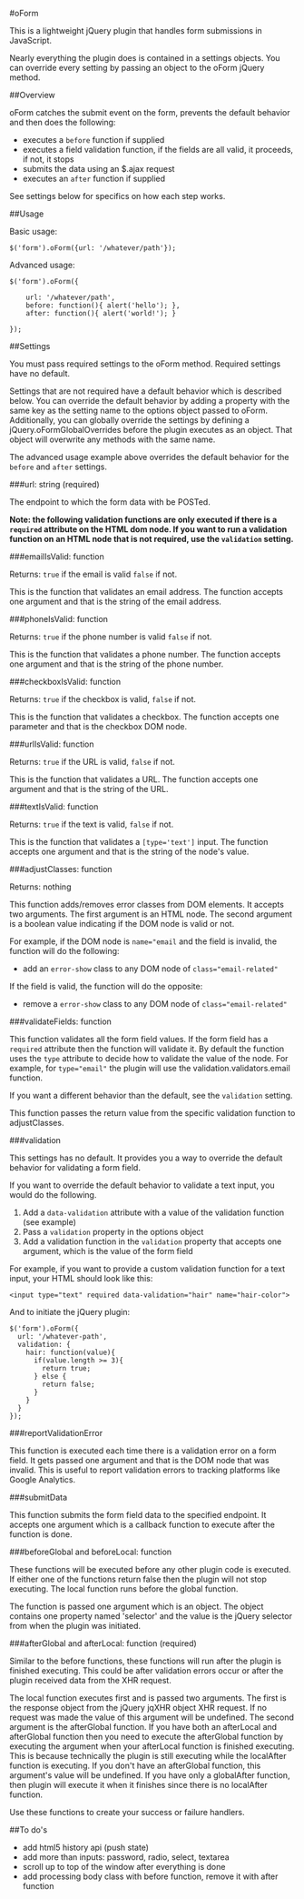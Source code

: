 #oForm

This is a lightweight jQuery plugin that handles form submissions in JavaScript.

Nearly everything the plugin does is contained in a settings objects. You can
override every setting by passing an object to the oForm jQuery method.

##Overview

oForm catches the submit event on the form, prevents the default behavior and
then does the following:

* executes a `before` function if supplied
* executes a field validation function, if the fields are all valid, it
proceeds, if not, it stops
* submits the data using an $.ajax request
* executes an `after` function if supplied

See settings below for specifics on how each step works.

##Usage

Basic usage:

    $('form').oForm({url: '/whatever/path'});

Advanced usage:

    $('form').oForm({

        url: '/whatever/path',
        before: function(){ alert('hello'); },
        after: function(){ alert('world!'); }

    });

##Settings

You must pass required settings to the oForm method. Required settings have
no default.

Settings that are not required have a default behavior which is described below.
You can override the default behavior by adding a property with the same key
as the setting name to the options object passed to oForm. Additionally, you can
globally override the settings by defining a jQuery.oFormGlobalOverrides before
the plugin executes as an object. That object will overwrite any methods with
the same name.

The advanced usage example above overrides the default behavior for the `before`
and `after` settings.

###url: string (required)

The endpoint to which the form data with be POSTed.

**Note: the following validation functions are only executed if there is a
`required` attribute on the HTML dom node. If you want to run a validation
function on an HTML node that is not required, use the `validation` setting.**

###emailIsValid: function

Returns: `true` if the email is valid `false` if not.

This is the function that validates an email address. The function accepts one
argument and that is the string of the email address.

###phoneIsValid: function

Returns: `true` if the phone number is valid `false` if not.

This is the function that validates a phone number. The function accepts one
argument and that is the string of the phone number.

###checkboxIsValid: function

Returns: `true` if the checkbox is valid, `false` if not.

This is the function that validates a checkbox. The function accepts one
parameter and that is the checkbox DOM node.

###urlIsValid: function

Returns: `true` if the URL is valid, `false` if not.

This is the function that validates a URL. The function accepts one argument and
that is the string of the URL.

###textIsValid: function

Returns: `true` if the text is valid, `false` if not.

This is the function that validates a `[type='text']` input. The function
accepts one argument and that is the string of the node's value.

###adjustClasses: function

Returns: nothing

This function adds/removes error classes from DOM elements. It accepts two
arguments. The first argument is an HTML node. The second argument is a boolean
value indicating if the DOM node is valid or not.

For example, if the DOM node is `name="email` and the field is invalid, the
function will do the following:

* add an `error-show` class to any DOM node of `class="email-related"`

If the field is valid, the function will do the opposite:

* remove a `error-show` class to any DOM node of `class="email-related"`

###validateFields: function

This function validates all the form field values. If the form field has a
`required` attribute then the function will validate it. By default the function
uses the `type` attribute to decide how to validate the value of the node. For
example, for `type="email"` the plugin will use the validation.validators.email
function.

If you want a different behavior than the default, see the `validation` setting.

This function passes the return value from the specific validation function to
adjustClasses.

###validation

This settings has no default. It provides you a way to override the default
behavior for validating a form field.

If you want to override the default behavior to validate a text
input, you would do the following.

1. Add a `data-validation` attribute with a value of the validation function (see example)
2. Pass a `validation` property in the options object
3. Add a validation function in the `validation` property that accepts one argument,
which is the value of the form field

For example, if you want to provide a custom validation function for a text input,
your HTML should look like this:

    <input type="text" required data-validation="hair" name="hair-color">

And to initiate the jQuery plugin:

    $('form').oForm({  
      url: '/whatever-path',
      validation: {
        hair: function(value){
          if(value.length >= 3){
            return true;
          } else {
            return false;
          }
        }
      }
    });

###reportValidationError

This function is executed each time there is a validation error on a form field.
It gets passed one argument and that is the DOM node that was invalid. This is
useful to report validation errors to tracking platforms like Google Analytics.

###submitData

This function submits the form field data to the specified endpoint. It accepts
one argument which is a callback function to execute after the function is done.

###beforeGlobal and beforeLocal: function

These functions will be executed before any other plugin code is executed. If
either one of the functions return false then the plugin will not stop executing.
The local function runs before the global function.

The function is passed one argument which is an object. The object contains
one property named 'selector' and the value is the jQuery selector from when
the plugin was initiated.

###afterGlobal and afterLocal: function (required)

Similar to the before functions, these functions will run after the plugin is
finished executing. This could be after validation errors occur or after the
plugin received data from the XHR request.

The local function executes first and is passed two arguments. The first is
the response object from the jQuery jqXHR object XHR request. If no request
was made the value of this argument will be undefined. The second argument is
the afterGlobal function. If you have both an afterLocal and afterGlobal function
then you need to execute the afterGlobal function by executing the argument when
your afterLocal function is finished executing. This is because technically the
plugin is still executing while the localAfter function is executing. If you don't
have an afterGlobal function, this argument's value will be undefined. If you have
only a globalAfter function, then plugin will execute it when it finishes since
there is no localAfter function.

Use these functions to create your success or failure handlers.

##To do's

* add html5 history api (push state)
* add more than inputs: password, radio, select, textarea
* scroll up to top of the window after everything is done
* add processing body class with before function, remove it with after function
